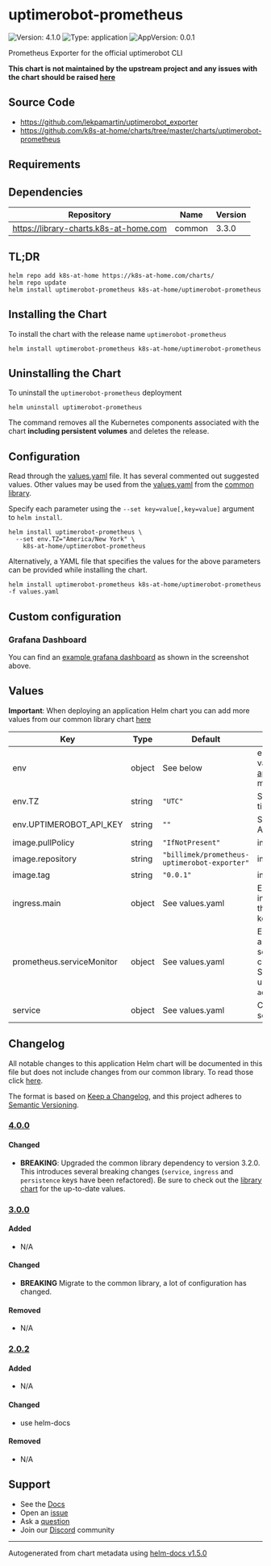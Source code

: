 # uptimerobot-prometheus

![Version: 4.1.0](https://img.shields.io/badge/Version-4.1.0-informational?style=flat-square) ![Type: application](https://img.shields.io/badge/Type-application-informational?style=flat-square) ![AppVersion: 0.0.1](https://img.shields.io/badge/AppVersion-0.0.1-informational?style=flat-square)

Prometheus Exporter for the official uptimerobot CLI

**This chart is not maintained by the upstream project and any issues with the chart should be raised [here](https://github.com/k8s-at-home/charts/issues/new/choose)**

## Source Code

* <https://github.com/lekpamartin/uptimerobot_exporter>
* <https://github.com/k8s-at-home/charts/tree/master/charts/uptimerobot-prometheus>

## Requirements

## Dependencies

| Repository | Name | Version |
|------------|------|---------|
| https://library-charts.k8s-at-home.com | common | 3.3.0 |

## TL;DR

```console
helm repo add k8s-at-home https://k8s-at-home.com/charts/
helm repo update
helm install uptimerobot-prometheus k8s-at-home/uptimerobot-prometheus
```

## Installing the Chart

To install the chart with the release name `uptimerobot-prometheus`

```console
helm install uptimerobot-prometheus k8s-at-home/uptimerobot-prometheus
```

## Uninstalling the Chart

To uninstall the `uptimerobot-prometheus` deployment

```console
helm uninstall uptimerobot-prometheus
```

The command removes all the Kubernetes components associated with the chart **including persistent volumes** and deletes the release.

## Configuration

Read through the [values.yaml](./values.yaml) file. It has several commented out suggested values.
Other values may be used from the [values.yaml](https://github.com/k8s-at-home/library-charts/tree/main/charts/stable/common/values.yaml) from the [common library](https://github.com/k8s-at-home/library-charts/tree/main/charts/stable/common).

Specify each parameter using the `--set key=value[,key=value]` argument to `helm install`.

```console
helm install uptimerobot-prometheus \
  --set env.TZ="America/New York" \
    k8s-at-home/uptimerobot-prometheus
```

Alternatively, a YAML file that specifies the values for the above parameters can be provided while installing the chart.

```console
helm install uptimerobot-prometheus k8s-at-home/uptimerobot-prometheus -f values.yaml
```

## Custom configuration

### Grafana Dashboard

You can find an [example grafana dashboard](https://github.com/lekpamartin/uptimerobot_exporter/blob/master/dashboards/grafana.json) as shown in the screenshot above.

## Values

**Important**: When deploying an application Helm chart you can add more values from our common library chart [here](https://github.com/k8s-at-home/library-charts/tree/main/charts/stable/common)

| Key | Type | Default | Description |
|-----|------|---------|-------------|
| env | object | See below | environment variables. See [application docs](https://github.com/lekpamartin/uptimerobot_exporter/blob/master/docker-compose.yml) for more details. |
| env.TZ | string | `"UTC"` | Set the container timezone |
| env.UPTIMEROBOT_API_KEY | string | `""` | Set the uptimerobot API key |
| image.pullPolicy | string | `"IfNotPresent"` | image pull policy |
| image.repository | string | `"billimek/prometheus-uptimerobot-exporter"` | image repository |
| image.tag | string | `"0.0.1"` | image tag |
| ingress.main | object | See values.yaml | Enable and configure ingress settings for the chart under this key. |
| prometheus.serviceMonitor | object | See values.yaml | Enable and configure a Prometheus serviceMonitor for the chart under this key. See also the notes under `additionalContainers`. |
| service | object | See values.yaml | Configures service settings for the chart. |

## Changelog

All notable changes to this application Helm chart will be documented in this file but does not include changes from our common library. To read those click [here](https://github.com/k8s-at-home/library-charts/tree/main/charts/stable/common#changelog).

The format is based on [Keep a Changelog](https://keepachangelog.com/en/1.0.0/), and this project adheres to [Semantic Versioning](https://semver.org/spec/v2.0.0.html).

### [4.0.0]

#### Changed

- **BREAKING**: Upgraded the common library dependency to version 3.2.0. This introduces several breaking changes (`service`, `ingress` and `persistence` keys have been refactored).
  Be sure to check out the [library chart](https://github.com/k8s-at-home/library-charts/blob/common-3.2.0/charts/stable/common/) for the up-to-date values.

### [3.0.0]

#### Added

- N/A

#### Changed

- **BREAKING** Migrate to the common library, a lot of configuration has changed.

#### Removed

- N/A

### [2.0.2]

#### Added

- N/A

#### Changed

- use helm-docs

#### Removed

- N/A

[4.0.0]: #400
[3.0.0]: #300
[2.0.2]: #202

## Support

- See the [Docs](https://docs.k8s-at-home.com/our-helm-charts/getting-started/)
- Open an [issue](https://github.com/k8s-at-home/charts/issues/new/choose)
- Ask a [question](https://github.com/k8s-at-home/organization/discussions)
- Join our [Discord](https://discord.gg/sTMX7Vh) community

----------------------------------------------
Autogenerated from chart metadata using [helm-docs v1.5.0](https://github.com/norwoodj/helm-docs/releases/v1.5.0)
